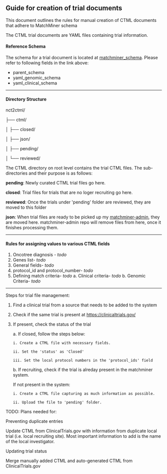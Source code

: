 ## Guide for creation of trial documents

This document outlines the rules for manual creation of CTML documents that adhere to MatchMiner schema

The CTML trial documents are YAML files containing trial information.

#### Reference Schema
The schema for a trial document is located at [matchminer_schema](http://https://github.com/sumedhasaxena/matchminer-api/blob/5b97c71e3f9f7b29c77a84ddbc5ad6b02e8e124b/matchminer/data_model.py "matchminer_schema").
Please refer to following fields in the link above:
- parent_schema
- yaml_genomic_schema
- yaml_clinical_schema

------------


#### Directory Structure

nct2ctml/

├── ctml/

│   ├── closed/

│   ├── json/

│   ├── pending/

│   └── reviewed/

The CTML directory on root level contains the trial CTML files. The sub-directories and their purpose is as follows:

**pending**: Newly curated CTML trial files go here.

**closed**: Trial files for trials that are no loger recruiting go here.

**reviewed**: Once the trials under 'pending' folder are reviewed, they are moved to this folder

**json**: When trial files are ready to be picked up my [matchminer-admin](http://https://github.com/sumedhasaxena/matchminer-admin "matchminer-admin"), they are moved here. matchminer-admin repo will remove files from here, once it finishes processing them.

------------
#### Rules for assigning values to various CTML fields

1. Oncotree diagnosis - *todo*
2. Genes list- *todo*
3. General fields- *todo*
4. protocol_id and protocol_number- *todo*
5. Defining match criteria- *todo*
   a. Clinical criteria- *todo*
   b. Genomic Criteria- *todo*

------------

Steps for trial file management:

1. Find a clinical trial from a source that needs to be added to the system
   
2. Check if the same trial is present at https://clinicaltrials.gov/
   
3.  If present, check the status of the trial
   
	a. If closed, follow the steps below:

		i. Create a CTML file with necessary fields.

		ii. Set the 'status' as 'Closed'

		iii. Set the local protocol numbers in the 'protocol_ids' field

	b. If recruiting, check if the trial is alreday present in the matchminer system.

	If not present in the system:

		i. Create a CTML file capturing as much information as possible.

		ii. Upload the file to 'pending' folder.



TODO:
Plans needed for:

Preventing duplicate entries

Update CTML from ClinicalTrials.gov with information from duplicate local trial (i.e. local recruiting site). Most important information to add is the name of the local investigator.

Updating trial status

Merge manually added CTML and auto-generated CTML from ClinicalTrials.gov

